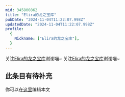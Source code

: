 ```yaml
---
mid: 345800862
title: "Elira的龙之宝库"
pubDate: "2024-11-04T11:22:07.998Z"
updatedDate: "2024-11-04T11:22:07.998Z"
profile:
  {
    Nickname: ["Elira的龙之宝库"],
  }
---
```


关注[Elira的龙之宝库](https://space.bilibili.com/345800862)谢谢喵~ 关注[Elira的龙之宝库](https://space.bilibili.com/345800862)谢谢喵~

## 此条目有待补充
你可以在[这里](https://github.com/Yuhanawa/VTuber.ICU-Content/edit/master/v/Elira的龙之宝库/index.md)编辑本文
